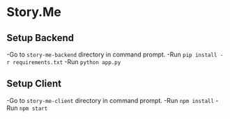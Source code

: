 # Story.Me
## Setup Backend
-Go to `story-me-backend` directory in command prompt.
-Run `pip install -r requirements.txt`
-Run `python app.py`

## Setup Client
-Go to `story-me-client` directory in command prompt.
-Run `npm install`
-Run `npm start`
